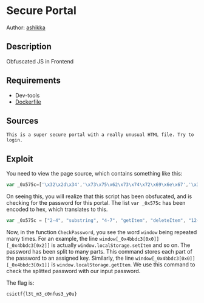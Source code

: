 # Secure Portal
Author: [ashikka](https://github.com/ashikka)

## Description

Obfuscated JS in Frontend

## Requirements 

- Dev-tools
- [Dockerfile](./Dockerfile)

## Sources

```
This is a super secure portal with a really unusual HTML file. Try to login.
```

## Exploit

You need to view the page source, which contains something like this: 

```javascript
var _0x575c=['\x32\x2d\x34','\x73\x75\x62\x73\x74\x72\x69\x6e\x67','\x34\x2d\x37','\x67\x65\x74\x49\x74\x65\x6d','\x64\x65\x6c\x65\x74\x65\x49\x74\x65\x6d','\x31\x32\x2d\x31\x34','\x30\x2d\x32','\x73\x65\x74\x49\x74\x65\x6d','\x39\x2d\x31\x32','\x5e\x37\x4d','\x75\x70\x64\x61\x74\x65\x49\x74\x65\x6d','\x62\x62\x3d','\x37\x2d\x39','\x31\x34\x2d\x31\x36','\x6c\x6f\x63\x61\x6c\x53\x74\x6f\x72\x61\x67\x65',];(function(_0x4f0aae,_0x575cf8){var _0x51eea2=function(_0x180eeb){while(--_0x180eeb){_0x4f0aae['push'](_0x4f0aae['shift']());}};_0x51eea2(++_0x575cf8);}(_0x575c,0x78));var _0x51ee=function(_0x4f0aae,_0x575cf8){_0x4f0aae=_0x4f0aae-0x0;var _0x51eea2=_0x575c[_0x4f0aae];return _0x51eea2;};function CheckPassword(_0x47df21){var _0x4bbdc3=[_0x51ee('0xe'),_0x51ee('0x3'),_0x51ee('0x7'),_0x51ee('0x4'),_0x51ee('0xa')];window[_0x4bbdc3[0x0]][_0x4bbdc3[0x2]]('9-12','BE*');window[_0x4bbdc3[0x0]][_0x4bbdc3[0x2]](_0x51ee('0x2'),_0x51ee('0xb'));window[_0x4bbdc3[0x0]][_0x4bbdc3[0x2]](_0x51ee('0x6'),'5W');window[_0x4bbdc3[0x0]][_0x4bbdc3[0x2]]('16',_0x51ee('0x9'));window[_0x4bbdc3[0x0]][_0x4bbdc3[0x2]](_0x51ee('0x5'),'pg');window[_0x4bbdc3[0x0]][_0x4bbdc3[0x2]]('7-9','+n');window[_0x4bbdc3[0x0]][_0x4bbdc3[0x2]](_0x51ee('0xd'),'4t');window[_0x4bbdc3[0x0]][_0x4bbdc3[0x2]](_0x51ee('0x0'),'$F');if(window[_0x4bbdc3[0x0]][_0x4bbdc3[0x1]](_0x51ee('0x8'))===_0x47df21[_0x51ee('0x1')](0x9,0xc)){if(window[_0x4bbdc3[0x0]][_0x4bbdc3[0x1]](_0x51ee('0x2'))===_0x47df21['substring'](0x4,0x7)){if(window[_0x4bbdc3[0x0]][_0x4bbdc3[0x1]](_0x51ee('0x6'))===_0x47df21[_0x51ee('0x1')](0x0,0x2)){if(window[_0x4bbdc3[0x0]][_0x4bbdc3[0x1]]('16')===_0x47df21[_0x51ee('0x1')](0x10)){if(window[_0x4bbdc3[0x0]][_0x4bbdc3[0x1]](_0x51ee('0x5'))===_0x47df21[_0x51ee('0x1')](0xc,0xe)){if(window[_0x4bbdc3[0x0]][_0x4bbdc3[0x1]](_0x51ee('0xc'))===_0x47df21[_0x51ee('0x1')](0x7,0x9)){if(window[_0x4bbdc3[0x0]][_0x4bbdc3[0x1]](_0x51ee('0xd'))===_0x47df21[_0x51ee('0x1')](0xe,0x10)){if(window[_0x4bbdc3[0x0]][_0x4bbdc3[0x1]](_0x51ee('0x0'))===_0x47df21[_0x51ee('0x1')](0x2,0x4))return!![];}}}}}}}return![];}
```
On seeing this, you will realize that this script has been obsfucated, and is checking for the password for this portal. The list `var _0x575c` has been encoded to hex, which translates to this.

```javascript
var _0x575c = ["2-4", "substring", "4-7", "getItem", "deleteItem", "12-14", "0-2", "setItem", "9-12", "^7M", "updateItem", "bb=", "7-9", "14-16", "localStorage"];
```

Now, in the function `CheckPassword`, you see the word `window` being repeated many times. For an example, the line `window[_0x4bbdc3[0x0]][_0x4bbdc3[0x2]]` is actually `window.localStorage.setItem` and so on. The password has been split to many parts. This command stores each part of the password to an assigned key.
Similarly, the line `window[_0x4bbdc3[0x0]][_0x4bbdc3[0x1]]` is `window.localStorage.getItem`. We use this command to check the splitted password with our input password. 
<br />

The flag is:

```
csictf{l3t_m3_c0nfus3_y0u}
```
